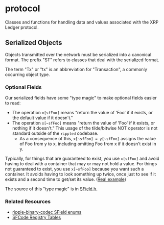 # protocol

Classes and functions for handling data and
values associated with the XRP Ledger protocol.

## Serialized Objects

Objects transmitted over the network must be
serialized into a canonical format. The prefix "ST" refers
to classes that deal with the serialized format.

The term "Tx" or "tx" is an abbreviation for "Transaction",
a commonly occurring object type.

### Optional Fields

Our serialized fields have some "type magic" to make
optional fields easier to read:

- The operation `x[sfFoo]` means "return the value of 'Foo'
  if it exists, or the default value if it doesn't."
- The operation `x[~sfFoo]` means "return the value of 'Foo'
  if it exists, or nothing if it doesn't." This usage of the
  tilde/bitwise NOT operator is not standard outside of the
  `rippled` codebase.
  - As a consequence of this, `x[~sfFoo] = y[~sfFoo]`
    assigns the value of Foo from y to x, including omitting
    Foo from x if it doesn't exist in y.

Typically, for things that are guaranteed to exist, you use
`x[sfFoo]` and avoid having to deal with a container that may
or may not hold a value. For things not guaranteed to exist,
you use `x[~sfFoo]` because you want such a container. It
avoids having to look something up twice, once just to see if
it exists and a second time to get/set its value.
([Real example](https://github.com/ripple/rippled/blob/35f4698aed5dce02f771b34cfbb690495cb5efcc/src/ripple/app/tx/impl/PayChan.cpp#L229-L236))

The source of this "type magic" is in
[SField.h](./SField.h#L296-L302).

### Related Resources

- [ripple-binary-codec SField enums](https://github.com/XRPLF/xrpl.js/tree/main/packages/ripple-binary-codec/src/enums)
- [SFCode Registry Tables](https://github.com/XRPLF/sFieldRegistry)
